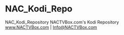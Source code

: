 # NAC_Kodi_Repo
NAC_Kodi_Repository  NACTVBox.com's Kodi Repository www.NACTVBox.com | Info@NACTVBox.com
